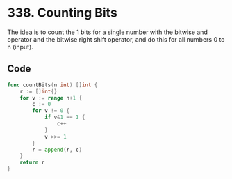 # 338. Counting Bits
The idea is to count the 1 bits for a single number with the bitwise and operator and the bitwise right shift operator, and do this for all numbers 0 to n (input).

## Code
```go
func countBits(n int) []int {
    r := []int{}
    for v := range n+1 {
        c := 0
        for v != 0 {
            if v&1 == 1 {
                c++
            }
            v >>= 1
        }
        r = append(r, c)
    }
    return r
}
```
